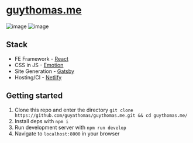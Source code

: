 # [guythomas.me](https://guythomas.me/)

![image](https://res.cloudinary.com/dqvlfpaev/image/upload/w_600,h_420/v1577567800/2019-12-28_13.15.27_suidij.gif)
![image](https://res.cloudinary.com/dqvlfpaev/image/upload/h_420/v1577570391/2019-12-28_13.59.07_y8dukj.gif)

## Stack

- FE Framework - [React](https://reactjs.org/)
- CSS in JS - [Emotion](https://emotion.sh/docs/introduction)
- Site Generation - [Gatsby](https://www.gatsbyjs.org/)
- Hosting/CI - [Netlify](https://www.netlify.com/)

## Getting started

1. Clone this repo and enter the directory `git clone https://github.com/guyathomas/guythomas.me.git && cd guythomas.me/`
2. Install deps with `npm i`
3. Run development server with `npm run develop`
4. Navigate to `localhost:8000` in your browser
